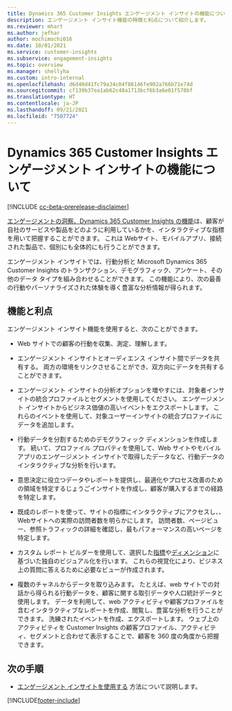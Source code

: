 ```yaml
---
title: Dynamics 365 Customer Insights エンゲージメント インサイトの機能について
description: エンゲージメント インサイト機能の特徴と利点について紹介します。
ms.reviewer: mhart
ms.author: jefhar
author: mochimochi016
ms.date: 10/01/2021
ms.service: customer-insights
ms.subservice: engagement-insights
ms.topic: overview
ms.manager: shellyha
ms.custom: intro-internal
ms.openlocfilehash: d6d40d41fc79a34c04f86146fe902a766b71e74d
ms.sourcegitcommit: cf139b37ea1ab62c48a1713bcf6b3a6e01f578bf
ms.translationtype: HT
ms.contentlocale: ja-JP
ms.lasthandoff: 09/21/2021
ms.locfileid: "7507724"
---
```

# <a name="about-dynamics-365-customer-insights-engagement-insights-capability"></a>Dynamics 365 Customer Insights エンゲージメント インサイトの機能について 

[!INCLUDE [cc-beta-prerelease-disclaimer](includes/cc-beta-prerelease-disclaimer.md)]

[エンゲージメントの洞察、Dynamics 365 Customer Insights の機能](https://dynamics.microsoft.com/ai/customer-insights/engagement-insights-capability/)は、顧客が自社のサービスや製品をどのように利用しているかを、インタラクティブな指標を用いて把握することができます。 これは Webサイト、モバイルアプリ、接続された製品で、個別にも全体的にも行うことができます。

エンゲージメント インサイトでは、行動分析と Microsoft Dynamics 365 Customer Insights のトランザクション、デモグラフィック、アンケート、その他のデータ タイプを組み合わせることができます。 この機能により、次の最善の行動やパーソナライズされた体験を導く豊富な分析情報が得られます。

## <a name="features-and-benefits"></a>機能と利点

エンゲージメント インサイト機能を使用すると、次のことができます。

- Web サイトでの顧客の行動を収集、測定、理解します。

- エンゲージメント インサイトとオーディエンス インサイト間でデータを共有する。 両方の環境をリンクさせることができ、双方向にデータを共有することができます。

- エンゲージメント インサイトの分析オプションを増やすには、対象者インサイトの統合プロファイルとセグメントを使用してください。 エンゲージメント インサイトからビジネス価値の高いイベントをエクスポートします。 これらのイベントを使用して、対象ユーザーインサイトの統合プロファイルにデータを追加します。

- 行動データを分割するためのデモグラフィック ディメンションを作成します。 続いて、プロファイル プロパティを使用して、Web サイトやモバイル アプリのエンゲージメント インサイトで取得したデータなど、行動データのインタラクティブな分析を行います。

- 意思決定に役立つデータやレポートを提供し、最適化やプロセス改善のための領域を特定するじょうごインサイトを作成し、顧客が購入するまでの経路を特定します。 

-  既成のレポートを使って、サイトの指標にインタラクティブにアクセスし、、Webサイトへの実際の訪問者数を明らかにします。 訪問者数、ページビュー、参照トラフィックの詳細を確認し、最もパフォーマンスの高いページを特定します。

- カスタム レポート ビルダーを使用して、選択した[指標](glossary.md)や[ディメンション](glossary.md)に基づいた独自のビジュアル化を行います。 これらの視覚化により、ビジネス上の質問に答えるために必要なビューが作成されます。

- 複数のチャネルからデータを取り込みます。 たとえば、web サイトでの対話から得られる行動データを、顧客に関する取引データや人口統計データと使用します。 データを利用して、web アクティビティや顧客プロファイルを含むインタラクティブなレポートを作成、閲覧し、豊富な分析を行うことができます。 洗練されたイベントを作成、エクスポートします。 ウェブ上のアクティビティを Customer Insights の顧客プロファイル、アクティビティ、セグメントと合わせて表示することで、顧客を 360 度の角度から把握できます。

## <a name="next-steps"></a>次の手順

- [エンゲージメント インサイトを使用する](get-started.md) 方法について説明します。


[!INCLUDE[footer-include](../includes/footer-banner.md)]
